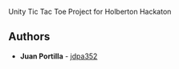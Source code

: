 Unity Tic Tac Toe Project for Holberton Hackaton

## Authors
* **Juan Portilla** - [jdpa352](./https://github.com/Jdpa357)
